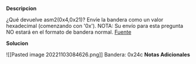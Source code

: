 **Descripcion**

¿Qué devuelve asm2(0x4,0x21)? Envíe la bandera como un valor hexadecimal (comenzando con '0x'). NOTA: Su envío para esta pregunta NO estará en el formato de bandera normal. [Fuente](https://jupiter.challenges.picoctf.org/static/7e3eb2f90200ac88126f62ceb4bc3948/test.S)

**Solucion**

![[Pasted image 20221103084626.png]]
Bandera: 0x24c
**Notas Adicionales**